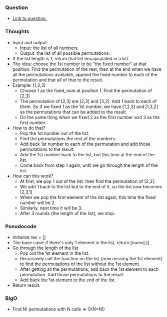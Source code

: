 ### Question
- [Link to question.](https://leetcode.com/problems/permutations/description/)

### Thoughts
- Input and output:
    - Input: the list of all numbers.
    - Output: the list of all possible permutations.
- If the list length is 1, return that list encapsulated in a list.
- The idea: choose the 1st number to be "the fixed number" at that position. Find the permutation of the rest, then at the end when we have all the permutations available, append the fixed number to each of the permutation and that all of that to the result.
- Example: [1,2,3]
    - Choose 1 as the fixed_num at position 1. Find the permutation of [2,3]
    - The permutation of [2,3] are [2,3] and [3,2]. Add 1 back to each of them. So if we fixed 1 as the 1st number, we have [1,2,3] and [1,3,2] as the permutations that can be added to the result.
    - Do the same thing when we fixed 2 as the first number and 3 as the first number.
- How to do that?
    - Pop the 1st number out of the list.
    - Find the permutations the rest of the numbers.
    - Add back 1st number to each of the permutation and add those permutations to the result.
    - Add the 1st number back to the list, but this time at the end of the list.
    - Come back from step 1 again, until we go through the length of the list.
- How can this work?
    - At first, we pop 1 out of the list. then find the permutation of [2,3].
    - We add 1 back to the list but to the end of it, so the list now becomes [2,3,1]
    - When we pop the first element of the list again, this time the fixed number will be 2.
    - Similarly, next time it will be 3.
    - After 3 rounds (the length of the list), we stop. 

### Pseudocode
- Initialize res = []
- The base case: if there's only 1 element in the list, return [nums[:]]
- Go through the length of the list
    - Pop out the 1st element in the list.
    - Recursively call the function on the list (now missing the 1st element) to find the permutations of the list without the 1st element.
    - After getting all the permutations, add back the 1st element to each permutation. Add those permutations to the result.
    - Add back the 1st element to the end of the list.
- Return result.

### BigO
- Find N! permutations with N calls => O(N*N!)